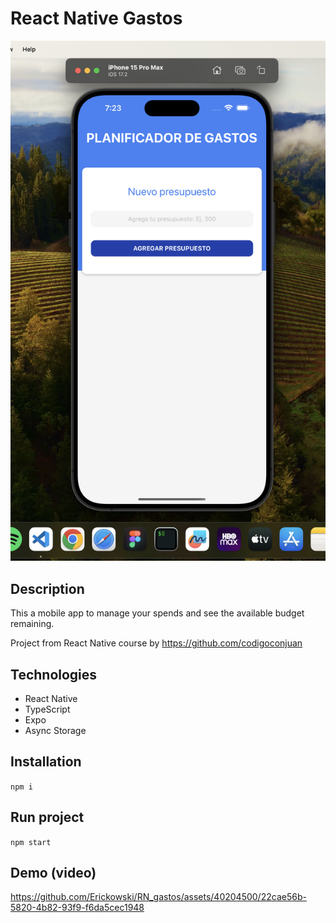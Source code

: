 # React Native Gastos

![RN_gastos](media/RN_gastos.png)

## Description

This a mobile app to manage your spends and see the available budget remaining.

Project from React Native course by https://github.com/codigoconjuan

## Technologies

- React Native
- TypeScript
- Expo
- Async Storage

## Installation

`npm i`

## Run project

`npm start`

## Demo (video)
https://github.com/Erickowski/RN_gastos/assets/40204500/22cae56b-5820-4b82-93f9-f6da5cec1948

